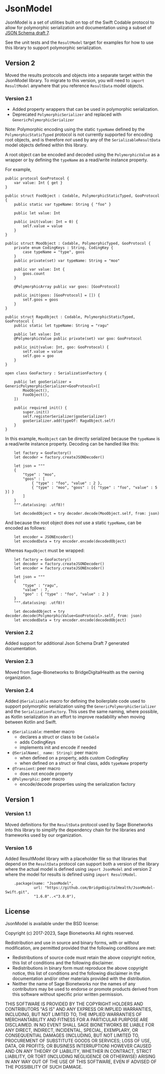 # JsonModel

JsonModel is a set of utilities built on top of the Swift Codable protocol to allow 
for polymorphic serialization and documentation using a subset of 
[JSON Schema draft 7](https://json-schema.org/understanding-json-schema/index.html).

See the unit tests and the `ResultModel` target for examples for how to use this 
library to support polymorphic serialization.

## Version 2

Moved the results protocols and objects into a separate target within the JsonModel
library. To migrate to this version, you will need to `import ResultModel` anywhere
that you reference `ResultData` model objects.

### Version 2.1

- Added property wrappers that can be used in polymorphic serialization.
- Deprecated `PolymorphicSerializer` and replaced with `GenericPolymorphicSerializer`

Note: Polymorphic encoding using the static `typeName` defined by the `PolymorphicStaticTyped`
protocol is not currently supported for encoding root objects, and is therefore *not* 
used by any of the `SerializableResultData` model objects defined within this library.

A root object can be encoded and decoded using the `PolymorphicValue` as a wrapper or 
by defining the `typeName` as a read/write instance property.

For example,

```
public protocol GooProtocol {
    var value: Int { get }
}

public struct FooObject : Codable, PolymorphicStaticTyped, GooProtocol {
    public static var typeName: String { "foo" }

    public let value: Int

    public init(value: Int = 0) {
        self.value = value
    }
}

public struct MooObject : Codable, PolymorphicTyped, GooProtocol {
    private enum CodingKeys : String, CodingKey {
        case typeName = "type", goos
    }
    public private(set) var typeName: String = "moo"
    
    public var value: Int {
        goos.count
    }

    @PolymorphicArray public var goos: [GooProtocol]

    public init(goos: [GooProtocol] = []) {
        self.goos = goos
    }
}

public struct RaguObject : Codable, PolymorphicStaticTyped, GooProtocol {
    public static let typeName: String = "ragu"

    public let value: Int
    @PolymorphicValue public private(set) var goo: GooProtocol

    public init(value: Int, goo: GooProtocol) {
        self.value = value
        self.goo = goo
    }
}

open class GooFactory : SerializationFactory {
    
    public let gooSerializer = GenericPolymorphicSerializer<GooProtocol>([
        MooObject(),
        FooObject(),
    ])
    
    public required init() {
        super.init()
        self.registerSerializer(gooSerializer)
        gooSerializer.add(typeOf: RaguObject.self)
    }
}

```

In this example, `MooObject` can be directly serialized because the `typeName` is a read/write
instance property. Decoding can be handled like this:

```
    let factory = GooFactory()
    let decoder = factory.createJSONDecoder()
    
    let json = """
    {
        "type" : "moo",
        "goos" : [
            { "type" : "foo", "value" : 2 },
            { "type" : "moo", "goos" : [{ "type" : "foo", "value" : 5 }] }
        ]
    }
    """.data(using: .utf8)!
    
    let decodedObject = try decoder.decode(MooObject.self, from: json)

```

And because the root object does *not* use a static `typeName`, can be encoded as follows:

```
    let encoder = JSONEncoder()
    let encodedData = try encoder.encode(decodedObject)
```

Whereas `RaguObject` must be wrapped:

```
    let factory = GooFactory()
    let decoder = factory.createJSONDecoder()
    let encoder = factory.createJSONEncoder()
    
    let json = """
    {
        "type" : "ragu",
        "value" : 7,
        "goo" : { "type" : "foo", "value" : 2 }
    }
    """.data(using: .utf8)!
    
    let decodedObject = try decoder.decode(PolymorphicValue<GooProtocol>.self, from: json)
    let encodedData = try encoder.encode(decodedObject)

```

### Version 2.2

Added support for additional Json Schema Draft 7 generated documentation.

### Version 2.3

Moved from Sage-Bionetworks to BridgeDigitalHealth as the owning organization.

### Version 2.4

Added `@Serializable` macro for defining the boilerplate code used to support 
polymorphic serialization using the `GenericPolymorphicSerializer` and the 
`SerializationFactory`. This uses the same naming, where possible, as Kotlin
serialization in an effort to improve readability when moving between Kotlin
and Swift.

- `@Serializable`: member macro 
  - declares a struct or class to be `Codable`
  - adds CodingKeys
  - implements init and encode if needed
- `@SerialName(_ name: String)`: peer macro
  - when defined on a property, adds custom CodingKey
  - when defined on a struct or final class, adds `typeName` property
- `@Transient`: peer macro
  - does not encode property
- `@Polymorphic`: peer macro
  - encode/decode properties using the serialization factory
  
## Version 1
  
### Version 1.1

Moved definitions for the `ResultData` protocol used by Sage Bionetworks
into this library to simplify the dependency chain for the libraries and 
frameworks used by our organization.

### Version 1.6

Added ResultModel library with a placeholder file so that libraries that depend
on the `ResultData` protocol can support both a version of the library where the 
actual model is defined using `import JsonModel` and version
2 where the model for results is defined using `import ResultModel`.

```
    .package(name: "JsonModel",
             url: "https://github.com/BridgeDigitalHealth/JsonModel-Swift.git",
             "1.6.0"..<"3.0.0"),
```

## License

JsonModel is available under the BSD license:

Copyright (c) 2017-2023, Sage Bionetworks
All rights reserved.

Redistribution and use in source and binary forms, with or without
modification, are permitted provided that the following conditions are met:
* Redistributions of source code must retain the above copyright
notice, this list of conditions and the following disclaimer.
* Redistributions in binary form must reproduce the above copyright
notice, this list of conditions and the following disclaimer in the
documentation and/or other materials provided with the distribution.
* Neither the name of Sage Bionetworks nor the names of any
contributors may be used to endorse or promote products derived from
this software without specific prior written permission.

THIS SOFTWARE IS PROVIDED BY THE COPYRIGHT HOLDERS AND CONTRIBUTORS "AS IS" AND
ANY EXPRESS OR IMPLIED WARRANTIES, INCLUDING, BUT NOT LIMITED TO, THE IMPLIED
WARRANTIES OF MERCHANTABILITY AND FITNESS FOR A PARTICULAR PURPOSE ARE
DISCLAIMED. IN NO EVENT SHALL SAGE BIONETWORKS BE LIABLE FOR ANY
DIRECT, INDIRECT, INCIDENTAL, SPECIAL, EXEMPLARY, OR CONSEQUENTIAL DAMAGES
(INCLUDING, BUT NOT LIMITED TO, PROCUREMENT OF SUBSTITUTE GOODS OR SERVICES;
LOSS OF USE, DATA, OR PROFITS; OR BUSINESS INTERRUPTION) HOWEVER CAUSED AND
ON ANY THEORY OF LIABILITY, WHETHER IN CONTRACT, STRICT LIABILITY, OR TORT
(INCLUDING NEGLIGENCE OR OTHERWISE) ARISING IN ANY WAY OUT OF THE USE OF THIS
SOFTWARE, EVEN IF ADVISED OF THE POSSIBILITY OF SUCH DAMAGE.

